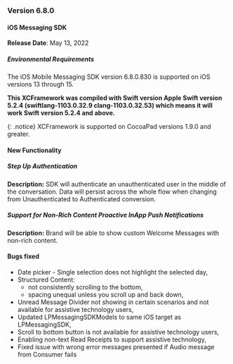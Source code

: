 ### Version 6.8.0
#### iOS Messaging SDK

**Release Date**: May 13, 2022

##### Environmental Requirements
The iOS Mobile Messaging SDK version 6.8.0.830 is supported on iOS versions 13 through 15.

**This XCFramework was compiled with Swift version Apple Swift version 5.2.4 (swiftlang-1103.0.32.9 clang-1103.0.32.53) which means it will work Swift version 5.2.4 and above.**

{: .notice}
XCFramework is supported on CocoaPad versions 1.9.0 and greater.

#### New Functionality

##### Step Up Authentication

**Description:** SDK will authenticate an unauthenticated user in the middle of the conversation. Data will persist across the whole flow when changing from Unauthenticated to Authenticated conversion.

##### Support for Non-Rich Content Proactive InApp Push Notifications

**Description:** Brand will be able to show custom Welcome Messages with non-rich content.

#### Bugs fixed

- Date picker - Single selection does not highlight the selected day,
- Structured Content:
  - not consistently scrolling to the bottom,
  - spacing unequal unless you scroll up and back down,
- Unread Message Divider not showing in certain scenarios and not available for assistive technology users,
- Updated LPMessagingSDKModels to same iOS target as LPMessagingSDK,
- Scroll to bottom button is not available for assistive technology users,
- Enabling non-text Read Receipts to support assistive technology,
- Fixed issue with wrong error messages presented if Audio message from Consumer fails